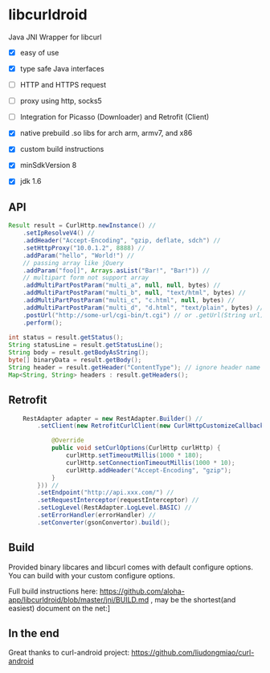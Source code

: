 libcurldroid
=============

Java JNI Wrapper for libcurl

* [x] easy of use
* [x] type safe Java interfaces
* [ ] HTTP and HTTPS request
* [ ] proxy using http, socks5
* [ ] Integration for Picasso (Downloader) and Retrofit (Client)
* [x] native prebuild .so libs for arch arm, armv7, and x86
* [x] custom build instructions
* [x] minSdkVersion 8
* [x] jdk 1.6


API
----

```java
Result result = CurlHttp.newInstance() //
    .setIpResolveV4() //
    .addHeader("Accept-Encoding", "gzip, deflate, sdch") //
    .setHttpProxy("10.0.1.2", 8888) //
    .addParam("hello", "World!") //
    // passing array like jQuery
    .addParam("foo[]", Arrays.asList("Bar!", "Bar!")) //
    // multipart form not support array
    .addMultiPartPostParam("multi_a", null, null, bytes) //
    .addMultiPartPostParam("multi_b", null, "text/html", bytes) //
    .addMultiPartPostParam("multi_c", "c.html", null, bytes) //
    .addMultiPartPostParam("multi_d", "d.html", "text/plain", bytes) //
    .postUrl("http://some-url/cgi-bin/t.cgi") // or .getUrl(String url)
    .perform();
    
int status = result.getStatus();
String statusLine = result.getStatusLine();
String body = result.getBodyAsString();
byte[] binaryData = result.getBody();
String header = result.getHeader("ContentType"); // ignore header name case
Map<String, String> headers : result.getHeaders();
```

Retrofit
---------

```java
    RestAdapter adapter = new RestAdapter.Builder() //
        .setClient(new RetrofitCurlClient(new CurlHttpCustomizeCallback() {

            @Override
            public void setCurlOptions(CurlHttp curlHttp) {
                curlHttp.setTimeoutMillis(1000 * 180);
                curlHttp.setConnectionTimeoutMillis(1000 * 10);
                curlHttp.addHeader("Accept-Encoding", "gzip");
            }
        })) //
        .setEndpoint("http://api.xxx.com/") //
        .setRequestInterceptor(requestInterceptor) //
        .setLogLevel(RestAdapter.LogLevel.BASIC) //
        .setErrorHandler(errorHandler) //
        .setConverter(gsonConvertor).build();
```

Build
------

Provided binary libcares and libcurl comes with default configure options.
You can build with your custom configure options.

Full build instructions here: https://github.com/aloha-app/libcurldroid/blob/master/jni/BUILD.md , may be the shortest(and easiest) document on the net:] 

In the end
-----
Great thanks to curl-android project: https://github.com/liudongmiao/curl-android